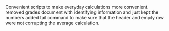 Convenient scripts to make everyday calculations more convenient.
removed grades document with identifying information and just kept the numbers
added tail command to make sure that the header and empty row were not corrupting the average calculation. 
